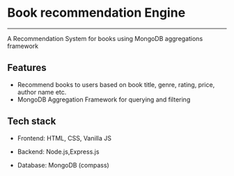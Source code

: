 # Book recommendation Engine
---
A Recommendation System for books using MongoDB aggregations framework

## Features
- Recommend books to users based on book title, genre, rating, price, author name etc.
- MongoDB Aggregation Framework for querying and filtering
## Tech stack
- Frontend: HTML, CSS, Vanilla JS

- Backend: Node.js,Express.js

- Database: MongoDB (compass)
